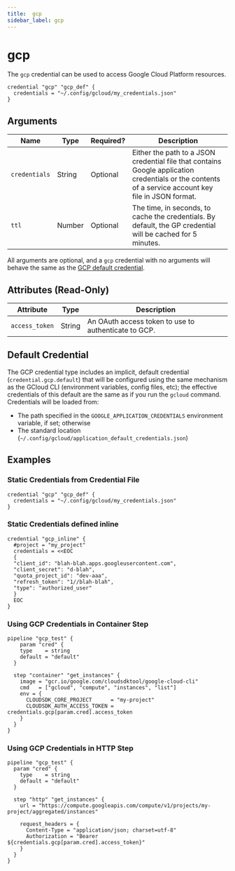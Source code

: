 ```yaml
---
title:  gcp
sidebar_label: gcp
---
```


# gcp

The `gcp` credential can be used to access Google Cloud Platform resources.

```hcl
credential "gcp" "gcp_def" {
  credentials = "~/.config/gcloud/my_credentials.json"
}
```

## Arguments

| Name            | Type    | Required?| Description
|-----------------|---------|----------|-------------------
| `credentials`   |  String | Optional | Either the path to a JSON credential file that contains Google application credentials or the contents of a service account key file in JSON format.
| `ttl`           |  Number | Optional | The time, in seconds, to cache the credentials. By default, the GP credential will be cached for 5 minutes.

All arguments are optional, and a `gcp` credential with no arguments will behave the same as the [GCP default credential](#default-credential).

## Attributes (Read-Only)

| Attribute       | Type    | Description
|-----------------|---------|-----------------
| `access_token`  |  String | An OAuth access token to use to authenticate to GCP.

## Default Credential

The GCP credential type includes an implicit, default credential (`credential.gcp.default`) that will be configured using the same mechanism as the GCloud CLI (environment variables, config files, etc); the effective credentials of this default are the same as if you run the `gcloud` command. Credentials will be loaded from:

- The path specified in the `GOOGLE_APPLICATION_CREDENTIALS` environment variable, if set; otherwise
- The standard location (`~/.config/gcloud/application_default_credentials.json`)

## Examples

### Static Credentials from Credential File

```hcl
credential "gcp" "gcp_def" {
  credentials = "~/.config/gcloud/my_credentials.json"
}
```

### Static Credentials defined inline

```hcl
credential "gcp_inline" {
  #project = "my_project"
  credentials = <<EOC
  {
  "client_id": "blah-blah.apps.googleusercontent.com",
  "client_secret": "d-blah",
  "quota_project_id": "dev-aaa",
  "refresh_token": "1//blah-blah",
  "type": "authorized_user"
  } 
  EOC
}
```

### Using GCP Credentials in Container Step

```hcl
pipeline "gcp_test" {
    param "cred" {
    type    = string
    default = "default"
  }

  step "container" "get_instances" {
    image = "gcr.io/google.com/cloudsdktool/google-cloud-cli"
    cmd   = ["gcloud", "compute", "instances", "list"]
    env = {
      CLOUDSDK_CORE_PROJECT      = "my-project"
      CLOUDSDK_AUTH_ACCESS_TOKEN = credentials.gcp[param.cred].access_token
    }
  }
}
```

### Using GCP Credentials in HTTP Step

```hcl
pipeline "gcp_test" {
  param "cred" {
    type    = string
    default = "default"
  }

  step "http" "get_instances" {
    url = "https://compute.googleapis.com/compute/v1/projects/my-project/aggregated/instances"
    
    request_headers = {
      Content-Type = "application/json; charset=utf-8"
      Authorization = "Bearer ${credentials.gcp[param.cred].access_token}"
    }
  }
}
```
